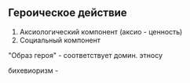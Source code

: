 ## Героическое действие
1) Аксиологический компонент (аксио - ценность)
2) Социальный компонент

"Образ героя" - соответствует домин. этносу

бихевиоризм - 